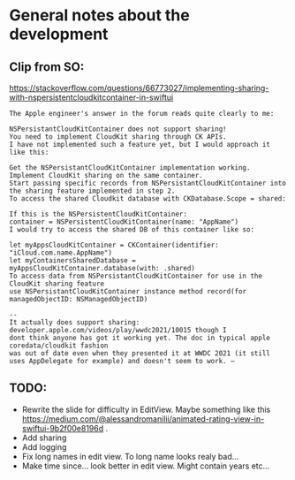 #  General notes about the development

## Clip from SO:
https://stackoverflow.com/questions/66773027/implementing-sharing-with-nspersistentcloudkitcontainer-in-swiftui

```
The Apple engineer's answer in the forum reads quite clearly to me:

NSPersistantCloudKitContainer does not support sharing!
You need to implement CloudKit sharing through CK APIs.
I have not implemented such a feature yet, but I would approach it like this:

Get the NSPersistantCloudKitContainer implementation working.
Implement CloudKit sharing on the same container.
Start passing specific records from NSPersistantCloudKitContainer into the sharing feature implemented in step 2.
To access the shared Cloudkit database with CKDatabase.Scope = shared:

If this is the NSPersistentCloudKitContainer:
container = NSPersistentCloudKitContainer(name: "AppName") 
I would try to access the shared DB of this container like so:

let myAppsCloudKitContainer = CKContainer(identifier: "iCloud.com.name.AppName")
let myContainersSharedDatabase = myAppsCloudKitContainer.database(with: .shared)
To access data from NSPersistantCloudKitContainer for use in the CloudKit sharing feature 
use NSPersistantCloudKitContainer instance method record(for managedObjectID: NSManagedObjectID)

--
It actually does support sharing: developer.apple.com/videos/play/wwdc2021/10015 though I 
dont think anyone has got it working yet. The doc in typical apple coredata/cloudkit fashion 
was out of date even when they presented it at WWDC 2021 (it still uses AppDelegate for example) and doesn't seem to work. – 

```

## TODO:
- Rewrite the slide for difficulty in EditView. Maybe something like this https://medium.com/@alessandromanilii/animated-rating-view-in-swiftui-9b2f00e8196d .
- Add sharing
- Add logging
- Fix long names in edit view. To long name looks realy bad...
- Make time since... look better in edit view. Might contain years etc...


